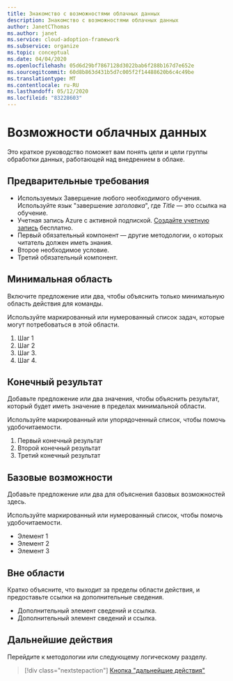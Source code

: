 ```yaml
---
title: Знакомство с возможностями облачных данных
description: Знакомство с возможностями облачных данных
author: JanetCThomas
ms.author: janet
ms.service: cloud-adoption-framework
ms.subservice: organize
ms.topic: conceptual
ms.date: 04/04/2020
ms.openlocfilehash: 05d6d29bf7867128d3022bab6f288b167d7e652e
ms.sourcegitcommit: 60d8b863d431b5d7c005f2f14488620b6c4c49be
ms.translationtype: MT
ms.contentlocale: ru-RU
ms.lasthandoff: 05/12/2020
ms.locfileid: "83228603"
---
```

<!-- docsTest:disable -->
<!-- TODO: Finish this article. -->

# <a name="cloud-data-capability"></a>Возможности облачных данных

<!---Required:
Starts with "Get started: " and is ideally two lines or less when rendered on a 1920x1080 screen.
Make the first word following "Get started:" a verb, which is to say, an action.
The "X" part should identify both the technology or service involved (such as App Service, Cosmos DB, etc.) and the language or framework, if applicable (.NET Core, Python, JavaScript, Java, etc.). The language or framework shouldn't appear in parentheses.
--->

Это краткое руководство поможет вам понять цели и цели группы обработки данных, работающей над внедрением в облаке.

<!-- In the opening sentence, focus on the job or task to be completed, emphasizing. General industry terms (such as "serverless," which are better for SEO) more than Microsoft-branded terms or acronyms (such as "Azure Functions" or "AKS"). That is, try to include terms people typically search for and avoid using _only_ Microsoft terms. -->

<!--After the opening sentence, provide a light introduction that describes, again in customer-friendly language, what the customer will learn in the process of accomplishing the stated goal. Answer the fundamental "why would I want to do this?" question.

Avoid the following elements whenever possible:
- Avoid callouts (note, important, tip, etc.) because readers tend to skip over them.
Important callouts like preview status or version caveats can be included under prerequisites.

- Avoid links, which are generally invitations for the reader to leave the article and not complete the experience of the quickstart. The exception are links to alternate versions of the same content (such as when you have a VSCode-oriented article and a CLI-oriented article). Those links help get the reader to the right article, rather than being a distraction. If you feel that there are other important concepts needing links, make reviewing a particular article a prerequisite. Otherwise, rely on the line of standard links (see below).

- Avoid any indication of the time it takes to complete the quickstart, because there's already the "x minutes to read" at the top and making a second suggestion can be contradictory.

- Avoid a bullet list of steps or other details in the quickstart: the H2's shown on the right of the docs page already fulfill this purpose.

- Avoid screenshots or diagrams: the opening sentence should be sufficient to explain the result, and other diagrams count as conceptual material that is best in a linked overview.
--->

<!-- Optional standard links: if there are suitable links, you can include a single line of applicable links for companion content at the end of the introduction. Don't use the line if there's only a single link. -->

<!-- NOTE: the Azure subscription line is moved to Prerequisites. -->

## <a name="prerequisites"></a>Предварительные требования

<!-- Make Prerequisites the first H2 after the H1. Omit any preliminary text to the list.-->

- Используемых Завершение любого необходимого обучения. Используйте язык "завершение _заголовка_", где _Title_ — это ссылка на обучение.
- Учетная запись Azure с активной подпиской. [Создайте учетную запись](https://azure.microsoft.com/free/?WT.mc_id=A261C142F) бесплатно.
- Первый обязательный компонент — другие методологии, о которых читатель должен иметь знания.
- Второе необходимое условие.
- Третий обязательный компонент.

<!-- Include this heading even if there aren't any prerequisites, in which case just use the text: "None" (not bulleted). The reason for this is to maintain consistency across services, which trains readers to always look in the same place.-->

<!-- When there are prerequisites, list each as _items_, not instructions to minimize the verbiage.
For example, use "Python 3.6" instead of "Install Python 3.6". If the prerequisite is something to install, link to the applicable installer or download. Selecting the item/link is then the action to fulfill the prerequisite. Use an action word only if necessary to make the meaning clear.
Don't use links to conceptual information about a prerequisite; only use links for installers.

List prerequisites in the following order:
- An Azure account with an active subscription. [Create an account for free](https://azure.microsoft.com/free/?WT.mc_id=A261C142F).
- Language runtimes (Python, Node, .NET, etc.)
- Packages (from pip, npm, nuget, etc.)
- Tools (like VSCode IF REQUIRED. Don't include tools like pip if they're automatically installed with another tool or language runtime, like Python. Don't include optional tools like text editors--include them only if the quickstart demonstrates them.)
- Sample code
- Specialized hardware
- Other preparatory work, such as creating a VM (OK to link to another article)
- Azure keys
- Service-specific keys

The reason for placing runtimes and tools first is that it might take time to install them, and it's best to get a user started sooner than later.

If you feel like your quickstart has a lot of prerequisites, the quickstart may be the wrong content type - a tutorial or how-to guide may be the better option. Remember that quickstarts should be something a reader can complete in 10 minutes or less.

--->

## <a name="minimum-scope"></a>Минимальная область

<!---Required:
Quickstarts are prescriptive and guide the customer through an end-to-end procedure.
Make sure to use specific naming for setting up accounts and configuring technology.

Avoid linking off to other content - include whatever the customer needs to complete the scenario in the article. For example, if the customer needs to set permissions, include the permissions they need to set, and the specific settings in the quickstart procedure. Don't send the customer to another article to read about it.

In a break from tradition, do not link to reference topics in the procedural part of the quickstart when using cmdlets or code. Provide customers what they need to know in the quickstart to successfully complete the quickstart.

For portal-based procedures, minimize bullets and numbering.

For the CLI or PowerShell based procedures, don't use bullets or numbering.

Be mindful of the number of H2/procedures in the Quickstart. 3-5 procedural steps are about right. Once you've staged the article, look at the right-hand "In this article" section on the docs page; if there are more than 8 total, consider restructuring the article.
--->

Включите предложение или два, чтобы объяснить только минимальную область действия для команды.

Используйте маркированный или нумерованный список задач, которые могут потребоваться в этой области.

1. Шаг 1
1. Шаг 2
1. Шаг 3.
1. Шаг 4.

## <a name="deliverable"></a>Конечный результат

Добавьте предложение или два значения, чтобы объяснить результат, который будет иметь значение в пределах минимальной области.

Используйте маркированный или упорядоченный список, чтобы помочь удобочитаемости.

1. Первый конечный результат
1. Второй конечный результат
1. Третий конечный результат

## <a name="baseline-capability"></a>Базовые возможности

Добавьте предложение или два для объяснения базовых возможностей здесь.

Используйте маркированный или нумерованный список, чтобы помочь удобочитаемости.

- Элемент 1
- Элемент 2
- Элемент 3

## <a name="out-of-scope"></a>Вне области

Кратко объясните, что выходит за пределы области действия, и предоставьте ссылки на дополнительные сведения.

- Дополнительный элемент сведений и ссылка.
- Дополнительный элемент сведений и ссылка.

## <a name="next-steps"></a>Дальнейшие действия

Перейдите к методологии или следующему логическому разделу.
> [!div class="nextstepaction"]
> [Кнопка "дальнейшие действия"](../index.yml)

<!--- Required:
Quickstarts should always have a Next steps H2 that points to the next logical quickstart in a series, or, if there are no other quickstarts, to some other cool thing the customer can do. A single link in the blue box format should direct the customer to the next article - and you can shorten the title in the boxes if the original one doesn't fit.
Do not use a "more info" section or a "resources" section or "see also" section. --->
